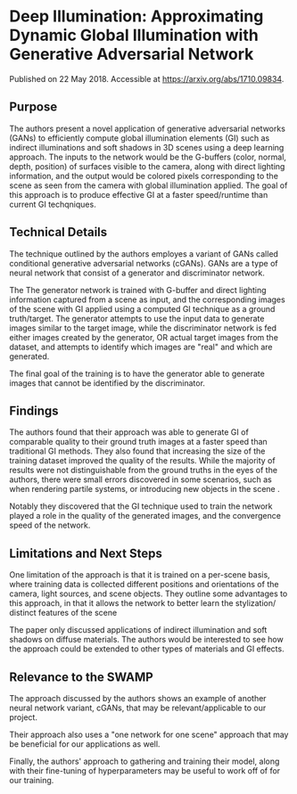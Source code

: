 # Deep Illumination: Approximating Dynamic Global Illumination with Generative Adversarial Network

Published on 22 May 2018. Accessible at https://arxiv.org/abs/1710.09834.

## Purpose

The authors present a novel application of generative adversarial
networks (GANs) to efficiently compute global illumination elements (GI) such
as indirect illuminations and soft shadows
in 3D scenes using a deep learning approach. The inputs to the network
would be the G-buffers (color, normal, depth, position) of surfaces visible
to the camera, along with direct lighting information, and the output would be
colored pixels corresponding to the scene as seen from the camera with global
illumination applied. The goal of this approach is to produce effective GI
at a faster speed/runtime than current GI techqniques.

## Technical Details

The technique outlined by the authors employes a variant of GANs called
conditional generative adversarial networks (cGANs).
GANs are a type of neural network that consist of a generator and discriminator
network.

The
The generator network is trained with G-buffer and direct lighting information
captured from a scene as input, and the corresponding images of the scene with
GI applied using a computed GI technique as a ground truth/target.
The generator attempts to use the input data to generate images similar to the
target image, while the discriminator network is fed either images created by
the generator, OR actual target images from the dataset, and attempts to
identify which images are "real" and which are generated.

The final goal of the training is to have the generator able to generate images
that cannot be identified by the discriminator.

## Findings

The authors found that their approach was able to generate GI of comparable
quality to their ground truth images at a faster speed than traditional GI
methods. They also found that increasing the size of the training dataset
improved the quality of the results. While the majority of results were not
distinguishable from the ground truths in the eyes of the authors, there were
small errors discovered in some scenarios, such as when rendering partile
systems, or introducing new objects in the scene .

Notably they discovered that the GI technique used to train the network
played a role in the quality of the generated images, and the convergence
speed of the network.

## Limitations and Next Steps

One limitation of the approach is that it is trained on a per-scene basis, where
training data is collected different positions and orientations of the camera,
light sources, and scene objects. They outline some advantages to this
approach, in that it allows the network to better learn the stylization/
distinct features of the scene

The paper only discussed applications of indirect illumination and soft shadows
on diffuse materials. The authors would be interested to see how the approach
could be extended to other types of materials and GI effects.

## Relevance to the SWAMP

The approach discussed by the authors shows an example of another
neural network variant, cGANs, that may be relevant/applicable to our
project.

Their approach also uses a "one network for one scene" approach that
may be beneficial for our applications as well.

Finally, the authors' approach to gathering and training their model,
along with their fine-tuning of hyperparameters may be useful to work off
of for our training.
